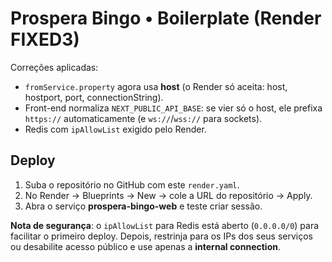 
# Prospera Bingo • Boilerplate (Render FIXED3)

Correções aplicadas:
- `fromService.property` agora usa **host** (o Render só aceita: host, hostport, port, connectionString).
- Front-end normaliza `NEXT_PUBLIC_API_BASE`: se vier só o host, ele prefixa `https://` automaticamente (e `ws://`/`wss://` para sockets).
- Redis com `ipAllowList` exigido pelo Render.

## Deploy
1) Suba o repositório no GitHub com este `render.yaml`.
2) No Render → Blueprints → New → cole a URL do repositório → Apply.
3) Abra o serviço **prospera-bingo-web** e teste criar sessão.

**Nota de segurança**: o `ipAllowList` para Redis está aberto (`0.0.0.0/0`) para facilitar o primeiro deploy. Depois, restrinja para os IPs dos seus serviços ou desabilite acesso público e use apenas a **internal connection**.
